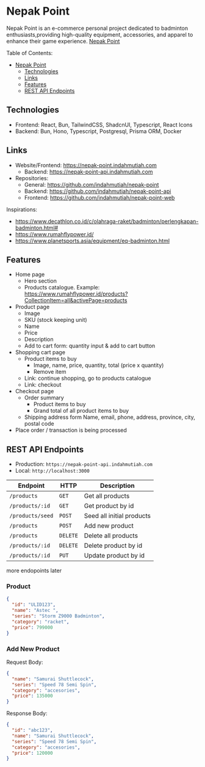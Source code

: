 # Nepak Point

Nepak Point is an e-commerce personal project dedicated to badminton enthusiasts,providing high-quality equipment, accessories, and apparel to enhance their game experience.
[Nepak Point](https://nepak-point.indahmutiah.com)

Table of Contents:

- [Nepak Point](#nepak-point)
  - [Technologies](#technologies)
  - [Links](#links)
  - [Features](#features)
  - [REST API Endpoints](#rest-api-endpoints)

## Technologies

- Frontend: React, Bun, TailwindCSS, ShadcnUI, Typescript, React Icons
- Backend: Bun, Hono, Typescript, Postgresql, Prisma ORM, Docker

## Links

- Website/Frontend: <https://nepak-point.indahmutiah.com>
  - Backend: <https://nepak-point-api.indahmutiah.com>
- Repositories:
  - General: <https://github.com/indahmutiah/nepak-point>
  - Backend: <https://github.com/indahmutiah/nepak-point-api>
  - Frontend: <https://github.com/indahmutiah/nepak-point-web>

Inspirations:

- <https://www.decathlon.co.id/c/olahraga-raket/badminton/perlengkapan-badminton.html#>
- <https://www.rumahflypower.id/>
- <https://www.planetsports.asia/equipment/eq-badminton.html>

## Features

- Home page
  - Hero section
  - Products catalogue. Example: <https://www.rumahflypower.id/products?CollectionItem=all&activePage=products>
- Product page
  - Image
  - SKU (stock keeping unit)
  - Name
  - Price
  - Description
  - Add to cart form: quantity input & add to cart button
- Shopping cart page
  - Product items to buy
    - Image, name, price, quantity, total (price x quantity)
    - Remove item
  - Link: continue shopping, go to products catalogue
  - Link: checkout
- Checkout page
  - Order summary
    - Product items to buy
    - Grand total of all product items to buy
  - Shipping address form
    Name, email, phone, address, province, city, postal code
- Place order / transaction is being processed

## REST API Endpoints

- Production: `https://nepak-point-api.indahmutiah.com`
- Local: `http://localhost:3000`

| Endpoint         | HTTP     | Description               |
| ---------------- | -------- | ------------------------- |
| `/products`      | `GET`    | Get all products          |
| `/products/:id`  | `GET`    | Get product by id         |
| `/products/seed` | `POST`   | Seed all initial products |
| `/products`      | `POST`   | Add new product           |
| `/products`      | `DELETE` | Delete all products       |
| `/products/:id`  | `DELETE` | Delete product by id      |
| `/products/:id`  | `PUT`    | Update product by id      |

more endopoints later

### Product

```json
{
  "id": "ULID123",
  "name": "Astec ",
  "series": "Storm Z9000 Badminton",
  "category": "racket",
  "price": 799000
}
```

### Add New Product

Request Body:

```json
{
  "name": "Samurai Shuttlecock",
  "series": "Speed 78 Semi Spin",
  "category": "accesories",
  "price": 135000
}
```

Response Body:

```json
{
  "id": "abc123",
  "name": "Samurai Shuttlecock",
  "series": "Speed 78 Semi Spin",
  "category": "accesories",
  "price": 120000
}
```
